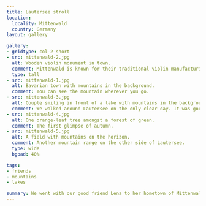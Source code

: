 ```yaml
---
title: Lautersee stroll
location:
  locality: Mittenwald
  country: Germany
layout: gallery

gallery:
- gridtype: col-2-short
- src: mittenwald-2.jpg
  alt: Wooden violin monument in town.
  comment: Mittenwald is known for their traditional violin manufacturing.
  type: tall
- src: mittenwald-1.jpg
  alt: Bavarian town with mountains in the background.
  comment: You can see the mountain wherever you go.
- src: mittenwald-3.jpg
  alt: Couple smiling in front of a lake with mountains in the background.
  comment: We walked around Lautersee on the only clear day. It was gorgeous!
- src: mittenwald-4.jpg
  alt: One orange-leaf tree amongst a forest of green.
  comment: The first glimpse of autumn.
- src: mittenwald-5.jpg
  alt: A field with mountains on the horizon.
  comment: Another mountain range on the other side of Lautersee.
  type: wide
  bgpad: 40%

tags:
- friends
- mountains
- lakes

summary: We went with our good friend Lena to her hometown of Mittenwald.
---
```

